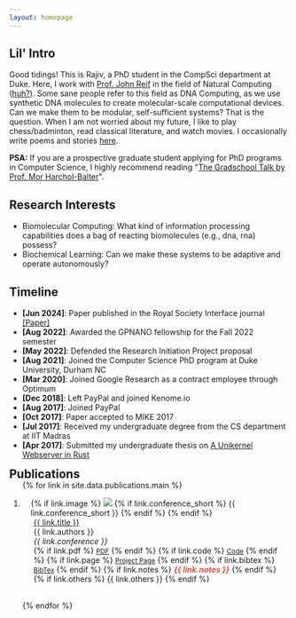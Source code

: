 ```yaml
---
layout: homepage
---
```


## Lil' Intro

Good tidings! This is Rajiv, a PhD student in the CompSci department at
Duke. Here, I work with <a href="https://users.cs.duke.edu/~reif/">Prof.
John Reif</a> in the field of Natural Computing
(<a href="https://www.dna.caltech.edu/DNAresearch_perspective.html">huh?</a>).
Some sane people refer to this field as DNA Computing, as we use
synthetic DNA molecules to create molecular-scale computational devices.
Can we make them to be modular, self-sufficient systems? That is the
question. When I am not worried about my future, I like to play
chess/badminton, read classical literature, and watch movies. I
occasionally write poems and stories
<a href="https://rajivteja.wordpress.com/"> here</a>.

**PSA:** If you are a prospective graduate student applying for PhD
programs in Computer Science, I highly recommend reading
"<a href="https://www.cs.cmu.edu/~harchol/gradschooltalk.pdf">The Gradschool Talk by Prof. Mor Harchol-Balter</a>".

## Research Interests

-   Biomolecular Computing: What kind of information processing
    capabilities does a bag of reacting biomolecules (e.g., dna, rna)
    possess?
-   Biochemical Learning: Can we make these systems to be adaptive
    and operate autonomously?

## Timeline

-   **[Jun 2024]**: Paper published in the Royal Society Interface
    journal
    <a href="https://royalsocietypublishing.org/doi/10.1098/rsif.2024.0053">[Paper]</a>
-   **[Aug 2022]**: Awarded the GPNANO fellowship for the Fall 2022
    semester
-   **[May 2022]**: Defended the Research Initiation Project proposal
-   **[Aug 2021]**: Joined the Computer Science PhD program at Duke
    University, Durham NC
-   **[Mar 2020]**: Joined Google Research as a contract employee
    through Optimum
-   **[Dec 2018]**: Left PayPal and joined Kenome.io
-   **[Aug 2017]**: Joined PayPal
-   **[Oct 2017]**: Paper accepted to MIKE 2017
-   **[Jul 2017]**: Received my undergraduate degree from the CS
    department at IIT Madras
-   **[Apr 2017]**: Submitted my undergraduate thesis on [A Unikernel
    Webserver in Rust](https://rajiv256.github.io/projects/ouros/)

<h2 id="publications" style="margin: 2px 0px -15px;">Publications</h2>

<div class="publications">
<ol class="bibliography">

{% for link in site.data.publications.main %}

<li>
<div class="pub-row">
  <div class="col-sm-3 abbr" style="position: relative;padding-right: 15px;padding-left: 15px;">
    {% if link.image %} 
    <img src="{{ link.image }}" class="teaser img-fluid z-depth-1" style="width=100;height=40%">
    {% if link.conference_short %} 
    <abbr class="badge">{{ link.conference_short }}</abbr>
    {% endif %}
    {% endif %}
  </div>
  <div class="col-sm-9" style="position: relative;padding-right: 15px;padding-left: 20px;">
      <div class="title"><a href="{{ link.pdf }}">{{ link.title }}</a></div>
      <div class="author">{{ link.authors }}</div>
      <div class="periodical"><em>{{ link.conference }}</em>
      </div>
    <div class="links">
      {% if link.pdf %} 
      <a href="{{ link.pdf }}" class="btn btn-sm z-depth-0" role="button" target="_blank" style="font-size:12px;">PDF</a>
      {% endif %}
      {% if link.code %} 
      <a href="{{ link.code }}" class="btn btn-sm z-depth-0" role="button" target="_blank" style="font-size:12px;">Code</a>
      {% endif %}
      {% if link.page %} 
      <a href="{{ link.page }}" class="btn btn-sm z-depth-0" role="button" target="_blank" style="font-size:12px;">Project Page</a>
      {% endif %}
      {% if link.bibtex %} 
      <a href="{{ link.bibtex }}" class="btn btn-sm z-depth-0" role="button" target="_blank" style="font-size:12px;">BibTex</a>
      {% endif %}
      {% if link.notes %} 
      <strong> <i style="color:#e74d3c">{{ link.notes }}</i></strong>
      {% endif %}
      {% if link.others %} 
      {{ link.others }}
      {% endif %}
    </div>
  </div>
</div>
</li>
<br>

{% endfor %}

</ol>
</div>


